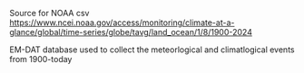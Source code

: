 Source for NOAA csv
https://www.ncei.noaa.gov/access/monitoring/climate-at-a-glance/global/time-series/globe/tavg/land_ocean/1/8/1900-2024

EM-DAT database used to collect the meteorlogical and climatlogical events from 1900-today

